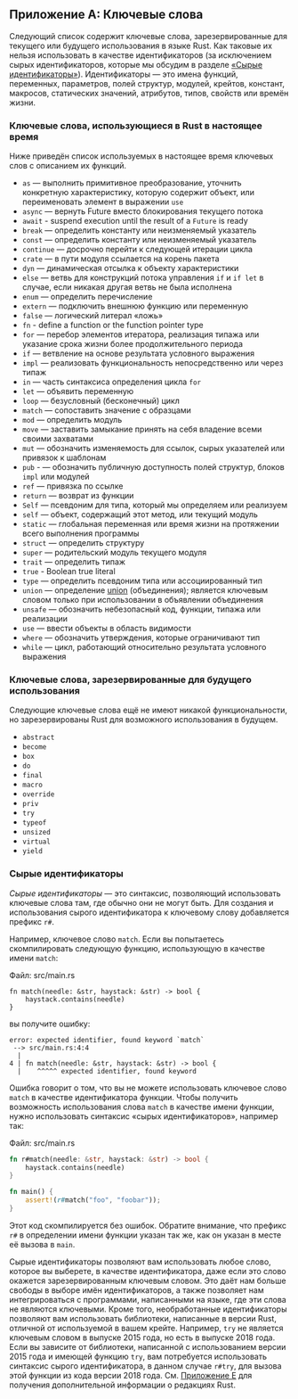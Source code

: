 ## Приложение A: Ключевые слова

Следующий список содержит ключевые слова, зарезервированные для текущего или будущего использования в языке Rust. Как таковые их нельзя использовать в качестве идентификаторов (за исключением сырых идентификаторов, которые мы обсудим в разделе [«Сырые идентификаторы»](#raw-identifiers)<!-- ignore -->). Идентификаторы — это имена функций, переменных, параметров, полей структур, модулей, крейтов, констант, макросов, статических значений, атрибутов, типов, свойств или времён жизни.

### Ключевые слова, использующиеся в Rust в настоящее время

Ниже приведён список используемых в настоящее время ключевых слов с описанием их функций.

- `as` — выполнить примитивное преобразование, уточнить конкретную характеристику, которую содержит объект, или переименовать элемент в выражении <code>use</code>
- `async` — вернуть Future вместо блокирования текущего потока
- `await` - suspend execution until the result of a `Future` is ready
- `break` — определить константу или неизменяемый указатель
- `const` — определить константу или неизменяемый указатель
- `continue` — досрочно перейти к следующей итерации цикла
- `crate` — в пути модуля ссылается на корень пакета
- `dyn` — динамическая отсылка к объекту характеристики
- `else` — ветвь для конструкций потока управления `if` и `if let` в случае, если никакая другая ветвь не была исполнена
- `enum` — определить перечисление
- `extern` — подключить внешнюю функцию или переменную
- `false` — логический литерал «ложь»
- `fn` - define a function or the function pointer type
- `for` — перебор элементов итератора, реализация типажа или указание срока жизни более продолжительного периода
- `if` — ветвление на основе результата условного выражения
- `impl` — реализовать функциональность непосредственно или через типаж
- `in` — часть синтаксиса определения цикла  `for`
- `let` — объявить переменную
- `loop` — безусловный (бесконечный) цикл
- `match` — сопоставить значение с образцами
- `mod` — определить модуль
- `move` — заставить замыкание принять на себя владение всеми своими захватами
- `mut` — обозначить изменяемость для ссылок, сырых указателей или привязок к шаблонам
- `pub` - — обозначить публичную доступность полей структур, блоков `impl` или модулей
- `ref` — привязка по ссылке
- `return` — возврат из функции
- `Self` — псевдоним для типа, который мы определяем или реализуем
- `self` — объект, содержащий этот метод, или текущий модуль
- `static` — глобальная переменная или время жизни на протяжении всего выполнения программы
- `struct` — определить структуру
- `super` — родительский модуль текущего модуля
- `trait` — определить типаж
- `true` - Boolean true literal
- `type` — определить псевдоним типа или ассоциированный тип
- `union` — определение [union](../reference/items/unions.html)<!-- ignore --> (объединения); является ключевым словом только при использовании в объявлении объединения
- `unsafe` — обозначить небезопасный код, функции, типажа или реализации
- `use` — ввести объекты в область видимости
- `where` — обозначить утверждения, которые ограничивают тип
- `while` — цикл, работающий относительно результата условного выражения

### Ключевые слова, зарезервированные для будущего использования

Следующие ключевые слова ещё не имеют никакой функциональности, но зарезервированы Rust для возможного использования в будущем.

- `abstract`
- `become`
- `box`
- `do`
- `final`
- `macro`
- `override`
- `priv`
- `try`
- `typeof`
- `unsized`
- `virtual`
- `yield`

### Сырые идентификаторы<a id="raw-identifiers"></a>

*Сырые идентификаторы* — это синтаксис, позволяющий использовать ключевые слова там, где обычно они не могут быть. Для создания и использования сырого идентификатора к ключевому слову добавляется префикс `r#`.

Например, ключевое слово `match`. Если вы попытаетесь скомпилировать следующую функцию, использующую в качестве имени `match`:

<span class="filename">Файл: src/main.rs</span>

```rust,ignore,does_not_compile
fn match(needle: &str, haystack: &str) -> bool {
    haystack.contains(needle)
}
```

вы получите ошибку:

```text
error: expected identifier, found keyword `match`
 --> src/main.rs:4:4
  |
4 | fn match(needle: &str, haystack: &str) -> bool {
  |    ^^^^^ expected identifier, found keyword
```

Ошибка говорит о том, что вы не можете использовать ключевое слово `match` в качестве идентификатора функции. Чтобы получить возможность использования слова `match` в качестве имени функции, нужно использовать синтаксис «сырых идентификаторов», например так:

<span class="filename">Файл: src/main.rs</span>

```rust
fn r#match(needle: &str, haystack: &str) -> bool {
    haystack.contains(needle)
}

fn main() {
    assert!(r#match("foo", "foobar"));
}
```

Этот код скомпилируется без ошибок. Обратите внимание, что префикс `r#` в определении имени функции указан так же, как он указан в месте её вызова в `main`.

Сырые идентификаторы позволяют вам использовать любое слово, которое вы выберете, в качестве идентификатора, даже если это слово окажется зарезервированным ключевым словом. Это даёт нам больше свободы в выборе имён идентификаторов, а также позволяет нам интегрироваться с программами, написанными на языке, где эти слова не являются ключевыми. Кроме того, необработанные идентификаторы позволяют вам использовать библиотеки, написанные в версии Rust, отличной от используемой в вашем крейте. Например, `try` не является ключевым словом в выпуске 2015 года, но есть в выпуске 2018 года. Если вы зависите от библиотеки, написанной с использованием версии 2015 года и имеющей функцию `try`, вам потребуется использовать синтаксис сырого идентификатора, в данном случае `r#try`, для вызова этой функции из кода версии 2018 года. См. [Приложение E](appendix-05-editions.html)<!-- ignore --> для получения дополнительной информации о редакциях Rust.
